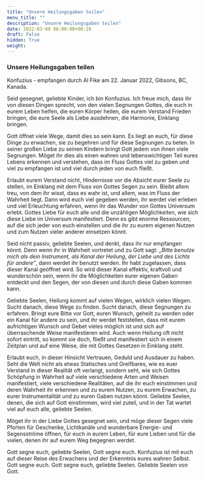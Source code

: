 ```yaml
---
title: "Unsere Heilungsgaben teilen"
menu_title: ""
description: "Unsere Heilungsgaben teilen"
date: 2022-03-08 06:00:00+00:10
draft: False
hidden: True
weight:
---
```

### Unsere Heilungsgaben teilen

Konfuzius - empfangen durch Al Fike am 22. Januar 2022, Gibsons, BC, Kanada.

Seid gesegnet, geliebte Kinder, ich bin Konfuzius. Ich freue mich, dass ihr von diesen Dingen sprecht, von den vielen Segnungen Gottes, die euch in eurem Leben helfen, die euren Körper heilen, die eurem Verstand Frieden bringen, die eure Seele als Liebe ausdehnen, die Harmonie, Einklang bringen.

Gott öffnet viele Wege, damit dies so sein kann. Es liegt an euch, für diese Dinge zu erwachen, sie zu begehren und für diese Segnungen zu beten. In seiner großen Liebe zu seinen Kindern bringt Gott jedem von ihnen viele Segnungen. Möget ihr dies als einen wahren und lebenswichtigen Teil eures Lebens erkennen und verstehen, dass im Fluss Gottes viel zu geben und viel zu empfangen ist und viel durch jeden von euch fließt.

Erlaubt eurem Verstand nicht, Hindernisse vor die Absicht eurer Seele zu stellen, im Einklang mit dem Fluss von Gottes Segen zu sein. Bleibt allem treu, von dem ihr wisst, dass es wahr ist, und allem, was im Fluss der Wahrheit liegt. Dann wird euch viel gegeben werden, ihr werdet viel erleben und viel Erleuchtung erfahren, wenn ihr das Wunder von Gottes Universum erlebt. Gottes Liebe für euch alle und die unzähligen Möglichkeiten, wie sich diese Liebe im Universum manifestiert. Denn es gibt enorme Ressourcen, auf die sich jeder von euch einstellen und die ihr zu eurem eigenen Nutzen und zum Nutzen vieler anderer einsetzen könnt.

Seid nicht passiv, geliebte Seelen, und denkt, dass ihr nur empfangen könnt. Denn wenn ihr in Wahrheit vortretet und zu Gott sagt: *„Bitte benutze mich als dein Instrument, als Kanal der Heilung, der Liebe und des Lichts für andere”*, dann werdet ihr benutzt werden. Ihr habt zugelassen, dass dieser Kanal geöffnet wird. So wird dieser Kanal effektiv, kraftvoll und wunderschön sein, wenn ihr die Möglichkeiten eurer eigenen Gaben entdeckt und den Segen, der von diesen und durch diese Gaben kommen kann.

Geliebte Seelen, Heilung kommt auf vielen Wegen, wirklich vielen Wegen. Sucht danach, diese Wege zu finden. Sucht danach, diese Segnungen zu erfahren. Bringt eure Bitte vor Gott, euren Wunsch, geheilt zu werden oder ein Kanal für andere zu sein, und ihr werdet feststellen, dass mit eurem aufrichtigen Wunsch und Gebet vieles möglich ist und sich auf überraschende Weise manifestieren wird. Auch wenn Heilung oft nicht sofort eintritt, so kommt sie doch, fließt und manifestiert sich in einem Zeitplan und auf eine Weise, die mit Gottes Gesetzen in Einklang steht.

Erlaubt euch, in dieser Hinsicht Vertrauen, Geduld und Ausdauer zu haben. Seht die Welt nicht als etwas Statisches und Greifbares, wie es euer Verstand in dieser Realität oft verlangt, sondern seht, wie sich Gottes Schöpfung in Wahrheit auf viele verschiedene Arten und Weisen manifestiert, viele verschiedene Realitäten, auf die ihr euch einstimmen und deren Wahrheit ihr erkennen und zu eurem Nutzen, zu eurem Erwachen, zu eurer Instrumentalität und zu euren Gaben nutzen könnt. Geliebte Seelen, denen, die sich auf Gott einstimmen, wird viel zuteil, und in der Tat wartet viel auf euch alle, geliebte Seelen.

Möget ihr in der Liebe Gottes gesegnet sein, und möge dieser Segen viele Pforten für Geschenke, Lichtkanäle und wunderbare Energie- und Segensströme öffnen, für euch in eurem Leben, für eure Lieben und für die vielen, denen ihr auf eurem Weg begegnen werdet.

Gott segne euch, geliebte Seelen, Gott segne euch. Konfuzius ist mit euch auf dieser Reise des Erwachens und der Erkenntnis eures wahren Selbst. Gott segne euch. Gott segne euch, geliebte Seelen. Geliebte Seelen von Gott.
